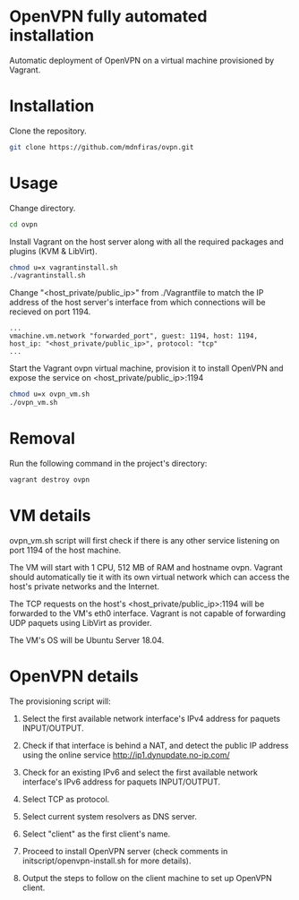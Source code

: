 # OpenVPN fully automated installation

Automatic deployment of OpenVPN on a virtual machine provisioned by Vagrant.

# Installation

Clone the repository.

```bash
git clone https://github.com/mdnfiras/ovpn.git
```

# Usage

Change directory.

```bash
cd ovpn
```

Install Vagrant on the host server along with all the required packages and plugins (KVM & LibVirt).


```bash
chmod u=x vagrantinstall.sh
./vagrantinstall.sh
```

Change "<host_private/public_ip>" from ./Vagrantfile to match the IP address of the host server's interface from which connections will be recieved on port 1194.


```
...
vmachine.vm.network "forwarded_port", guest: 1194, host: 1194, host_ip: "<host_private/public_ip>", protocol: "tcp"
...
```

Start the Vagrant ovpn virtual machine, provision it to install OpenVPN and expose the service on <host_private/public_ip>:1194

```bash
chmod u=x ovpn_vm.sh
./ovpn_vm.sh
```

# Removal
Run the following command in the project's directory:

```bash
vagrant destroy ovpn
```

# VM details
ovpn_vm.sh script will first check if there is any other service listening on port 1194 of the host machine.

The VM will start with 1 CPU, 512 MB of RAM and hostname ovpn. Vagrant should automatically tie it with its own virtual network which can access the host's private networks and the Internet.

The TCP requests on the host's <host_private/public_ip>:1194 will be forwarded to the VM's eth0 interface. Vagrant is not capable of forwarding UDP paquets using LibVirt as provider.

The VM's OS will be Ubuntu Server 18.04.

# OpenVPN details
The provisioning script will:

1) Select the first available network interface's IPv4 address for paquets INPUT/OUTPUT.

2) Check if that interface is behind a NAT, and detect the public IP address using the online service http://ip1.dynupdate.no-ip.com/

3) Check for an existing IPv6 and select the first available network interface's IPv6 address for paquets INPUT/OUTPUT.

4) Select TCP as protocol.

5) Select current system resolvers as DNS server.

6) Select "client" as the first client's name.

7) Proceed to install OpenVPN server (check comments in initscript/openvpn-install.sh for more details).

8) Output the steps to follow on the client machine to set up OpenVPN client.